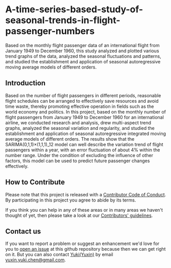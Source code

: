 # A-time-series-based-study-of-seasonal-trends-in-flight-passenger-numbers
Based on the monthly flight passenger data of an international flight from January 1949 to December 1960, this study analyzed and plotted various trend graphs of the data, analyzed the seasonal fluctuations and patterns, and studied the establishment and application of seasonal autoregressive moving average models of different orders.

## Introduction
Based on the number of flight passengers in different periods, reasonable flight schedules can be arranged to effectively save resources and avoid time waste, thereby promoting effective operation in fields such as the world economy and politics. In this project, based on the monthly number of flight passengers from January 1949 to December 1960 for an international airline, we conducted research and analysis, drew multi-aspect trend graphs, analyzed the seasonal variation and regularity, and studied the establishment and application of seasonal autoregressive integrated moving average models of different orders. The results show that the SARIMA(0,1,1)×(1,1,1)_12 model can well describe the variation trend of flight passengers within a year, with an error fluctuation of about 4% within the number range. Under the condition of excluding the influence of other factors, this model can be used to predict future passenger changes effectively.

## How to Contribute
Please note that this project is released with a [Contributor Code of Conduct](/CODE_OF_CONDUCT.md).
By participating in this project you agree to abide by its terms.              
         
If you think you can help in any of these areas or in many areas we haven't thought of yet, then please take a look at our [Contributors' guidelines](/CONTRIBUTING.md).          
           
## Contact us
If you want to report a problem or suggest an enhancement we'd love for you to [open an issue](../../issues) at this github repository because then we can get right on it. But you can also contact [Yuki(Yuxin)](https://github.com/KingOfOrikid) by email yuxin.yuki.chen@gmail.com.